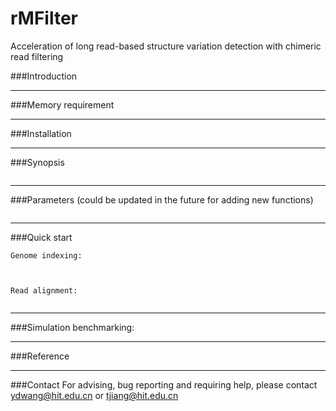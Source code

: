 # rMFilter
Acceleration of long read-based structure variation detection with chimeric read filtering

###Introduction


---

###Memory requirement



---

###Installation


---

###Synopsis
```

```

---

###Parameters (could be updated in the future for adding new functions)
```

```

---

###Quick start
```
Genome indexing:



Read alignment:


```

---

###Simulation benchmarking:



---

###Reference



---

###Contact
For advising, bug reporting and requiring help, please contact ydwang@hit.edu.cn or tjiang@hit.edu.cn

